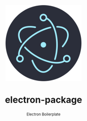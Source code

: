 <div align="center">
  <img src="https://raw.githubusercontent.com/estebanborai/electron-package/master/assets/logo.png" height="240" width="240" />
  <h1>electron-package</h1>
  <small>Electron Boilerplate</small>
</div>
